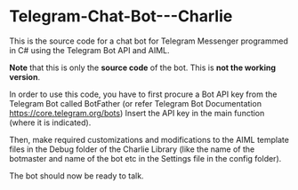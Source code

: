 # Telegram-Chat-Bot---Charlie
This is the source code for a chat bot for Telegram Messenger programmed in C# using the Telegram Bot API and AIML.

**Note** that this is only the **source code** of the bot. This is __not the working version__. 

In order to use this code, you have to first procure a Bot API key from the Telegram Bot called BotFather (or refer Telegram Bot Documentation https://core.telegram.org/bots)
Insert the API key in the main function (where it is indicated).

Then, make required customizations and modifications to the AIML template files in the Debug folder of the Charlie Library (like the name of the botmaster and name of the bot etc in the Settings file in the config folder). 

The bot should now be ready to talk. 



